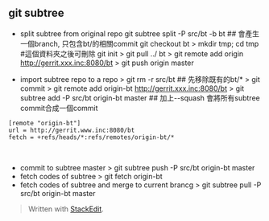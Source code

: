 ## git subtree

- split subtree from original repo 
git subtree split -P src/bt -b bt ## 會產生一個branch, 只包含bt/的相關commit 
git checkout bt > mkdir tmp; cd tmp #這個資料夾之後可刪除 
git init 
 \> git pull ../ bt 
 \> git remote add origin http://gerrit.xxx.inc:8080/bt > git push origin master
    
-   import subtree repo to a repo 
\> git rm -r src/bt ## 先移除既有的bt/* 
\> git commit > git remote add origin-bt http://gerrit.xxx.inc:8080/bt 
\> git subtree add -P src/bt origin-bt master ## 加上--squash 會將所有subtree commit合成一個commit
    
 ```
[remote "origin-bt"]
url = http://gerrit.www.inc:8080/bt
fetch = +refs/heads/*:refs/remotes/origin-bt/*
```
‌
-   commit to subtree master 
\> git subtree push -P src/bt origin-bt master
-   fetch codes of subtree 
\> git fetch origin-bt   
-   fetch codes of subtree and merge to current brancg 
\> git subtree pull -P src/bt origin-bt master


> Written with [StackEdit](https://stackedit.io/).
<!--stackedit_data:
eyJoaXN0b3J5IjpbMjAzNzY3Nzc4Miw4NTEzODAxNl19
-->